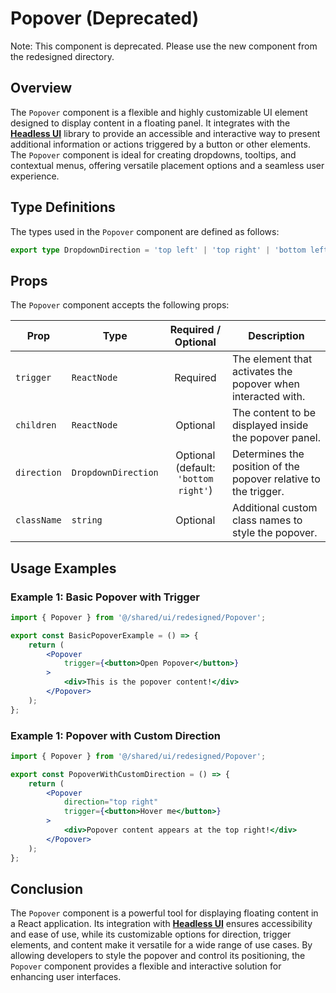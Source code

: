 # Popover (Deprecated)

Note: This component is deprecated. Please use the new component from the redesigned directory.

## Overview
The `Popover` component is a flexible and highly customizable UI element designed to display content in a floating panel. It integrates with the **[Headless UI](https://headlessui.com/)** library to provide an accessible and interactive way to present additional information or actions triggered by a button or other elements. The `Popover` component is ideal for creating dropdowns, tooltips, and contextual menus, offering versatile placement options and a seamless user experience.

## Type Definitions
The types used in the `Popover` component are defined as follows:
```typescript
export type DropdownDirection = 'top left' | 'top right' | 'bottom left' | 'bottom right' | 'left' | 'right';
```
## Props
The `Popover` component accepts the following props:

| Prop      | Type                                        |          Required / Optional          | Description                                                     |
|-----------|---------------------------------------------|:-------------------------------------:|-----------------------------------------------------------------|
| `trigger` | `ReactNode`                                 |               Required                | The element that activates the popover when interacted with.    |
| `children`   | `ReactNode`                                 |               Optional                | The content to be displayed inside the popover panel.           |
| `direction`    | `DropdownDirection` | Optional <br/> (default: `'bottom right'`) | Determines the position of the popover relative to the trigger. |
| `className`  | `string`                                    |               Optional                | Additional custom class names to style the popover.             |

## Usage Examples
### Example 1: Basic Popover with Trigger
```jsx
import { Popover } from '@/shared/ui/redesigned/Popover';

export const BasicPopoverExample = () => {
    return (
        <Popover
            trigger={<button>Open Popover</button>}
        >
            <div>This is the popover content!</div>
        </Popover>
    );
};
```
### Example 1: Popover with Custom Direction
```jsx
import { Popover } from '@/shared/ui/redesigned/Popover';

export const PopoverWithCustomDirection = () => {
    return (
        <Popover
            direction="top right"
            trigger={<button>Hover me</button>}
        >
            <div>Popover content appears at the top right!</div>
        </Popover>
    );
};
```

## Conclusion
The `Popover` component is a powerful tool for displaying floating content in a React application. Its integration with **[Headless UI](https://headlessui.com/)** ensures accessibility and ease of use, while its customizable options for direction, trigger elements, and content make it versatile for a wide range of use cases. By allowing developers to style the popover and control its positioning, the `Popover` component provides a flexible and interactive solution for enhancing user interfaces.

